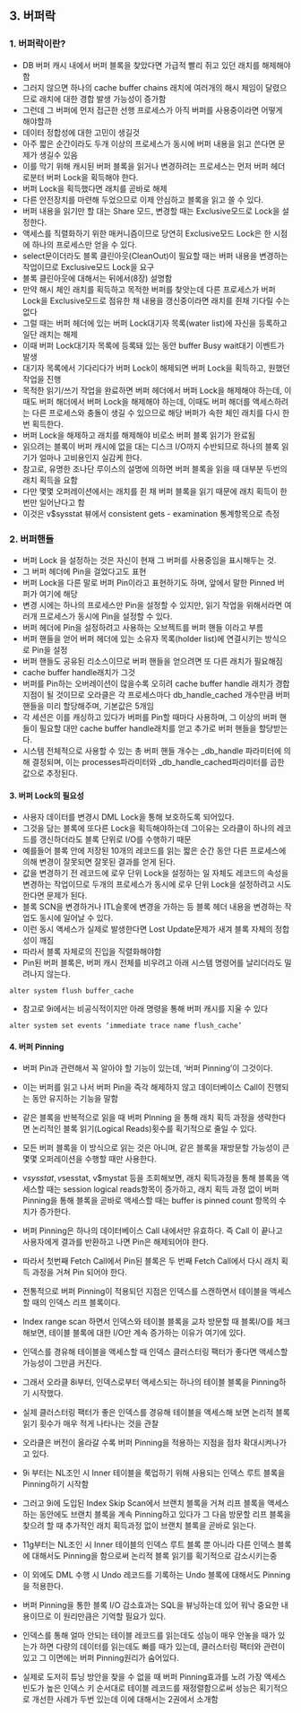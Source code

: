 ## 3. 버퍼락
### 1. 버퍼락이란?
- DB 버퍼 캐시 내에서 버퍼 블록을 찾았다면 가급적 빨리 쥐고 있던 래치를 해제해야함
- 그러지 않으면 하나의 cache buffer chains 래치에 여러개의 해시 체임이 달렸으므로 래치에 대한 경합 발생 가능성이 증가함
- 그런데 그 버퍼에 먼저 접근한 선행 프로세스가 아직 버퍼를 사용중이라면 어떻게 해야할까
- 데이터 정합성에 대한 고민이 생길것
- 아주 짧은 순간이라도 두개 이상의 프로세스가 동시에 버퍼 내용을 읽고 쓴다면 문제가 생길수 있음
- 이를 막기 위해 캐시된 버퍼 블록을 읽거나 변경하려는 프로세스는 먼저 버퍼 헤더로분터 버퍼 Lock을 획득해야 한다.
- 버퍼 Lock을 획득했다면 래치를 곧바로 해제
- 다른 안전장치를 마련해 두었으므로 이제 안심하고 블록을 읽고 쓸 수 있다.
- 버퍼 내용을 읽기만 할 대는 Share 모드, 변경할 때는 Exclusive모드로 Lock을 설정한다.
- 액세스를 직렬화하기 위한 매커니즘이므로 당연히 Exclusive모드 Lock은 한 시점에 하나의 프로세스만 얻을 수 있다.
- select문이더라도 블록 클린아웃(CleanOut)이 필요할 때는 버퍼 내용을 변경하는 작업이므로 Exclusive모드 Lock을 요구
- 블록 클린아웃에 대해서는 뒤에서(8장) 설명함
- 만약 해시 체인 래치를 획득하고 목적한 버퍼를 찾앗는데 다른 프로세스가 버퍼 Lock을 Exclusive모드로 점유한 채 내용을 갱신중이라면 래치를 쥔채 기다릴 수는 없다
- 그럴 때는 버퍼 헤더에 있는 버퍼 Lock대기자 목록(water list)에 자신을 등록하고 일단 래치는 해제
- 이때 버퍼 Lock대기자 목록에 등록돼 있는 동안 buffer Busy wait대기 이벤트가 발생
- 대기자 목록에서 기다리다가 버퍼 Lock이 해제되면 버퍼 Lock을 획득하고, 원했던 작업을 진행
- 목적한 읽기/쓰기 작업을 완료하면 버퍼 헤더에서 버퍼 Lock을 해제해야 하는데, 이때도 버퍼 해더에서 버퍼 Lock을 해제해야 하는데, 이때도 버퍼 해더를 액세스하려는 다른 프로세스와 충돌이 생길 수 있으므로 해당 버퍼가 속한 체인 래치를 다시 한번 획득한다.
- 버퍼 Lock을 해제하고 래치를 해제해야 비로소 버퍼 블록 읽기가 완료됨
- 읽으려는 블록이 버퍼 캐시에 없을 대는 디스크 I/O까지 수반되므로 하나의 블록 읽기가 얼마나 고비용인지 실감케 한다.
- 참고로, 유명한 조나단 루이스의 설명에 의하면 버퍼 블록을 읽을 때 대부분 두번의 래치 획득을 요함
- 다만 몇몇 오퍼레이션에서는 래치를 쥔 채 버퍼 블록을 읽기 때문에 래치 획득이 한번만 일어난다고 함
- 이것은 v$sysstat 뷰에서 consistent gets - examination 통계항목으로 측정

### 2. 버퍼핸들
- 버퍼 Lock 을 설정하는 것은 자신이 현재 그 버퍼를 사용중임을 표시해두는 것.
- 그 버퍼 헤더에 Pin을 걸었다고도 표현
- 버퍼 Lock을 다른 말로 버퍼 Pin이라고 표현하기도 하며, 앞에서 말한 Pinned 버퍼가 여기에 해당
- 변경 시에는 하나의 프로세스만 Pin을 설정할 수 있지만, 읽기 작업을 위해서라면 여러개 프로세스가 동시에 Pin을 설정할 수 있다.
- 버퍼 헤더에 Pin을 설정하려고 사용하는 오브젝트를 버퍼 핸들 이라고 부름
- 버퍼 핸들을 얻어 버퍼 헤더에 있는 소유자 목록(holder list)에 연결시키는 방식으로 Pin을 설정
- 버퍼 핸들도 공유된 리소스이므로 버퍼 핸들을 얻으려면 또 다른 래치가 필요해짐
- cache buffer handle래치가 그것
- 버퍼를 Pin하는 오버레이션이 많을수록 오히려 cache buffer handle 래치가 경합지점이 될 것이므로 오라클은 각 프로세스마다 db_handle_cached 개수만큼 버퍼 핸들을 미리 할당해주며, 기본값은 5개임
- 각 세션은 이를 캐싱하고 있다가 버퍼를 Pin할 때마다 사용하며, 그 이상의 버퍼 핸들이 필요할 대만 cache buffer handle래치를 얻고 추가로 버퍼 핸들을 할당받는다.
- 시스템 전체적으로 사용할 수 있는 총 버퍼 핸들 개수는 _db_handle 파라미터에 의해 결정되며, 이는 processes파라미터와 _db_handle_cached파라미터를 곱한 값으로 추정된다.

#### 3. 버퍼 Lock의 필요성
- 사용자 데이터를 변경시 DML Lock을 통해 보호하도록 되어있다.
- 그것을 담는 블록에 또다른 Lock을 획득해야하는데 그이유는 오라클이 하나의 레코드를 갱신하더라도 블록 단위로 I/O를 수행하기 때문
- 예를들어 블록 안에 저장된 10개의 레코드를 읽는 짧은 순간 동안 다른 프로세스에 의해 변경이 잘못되면 잘못된 결과를 얻게 된다.
- 값을 변경하기 전 레코드에 로우 단위 Lock을 설정하는 일 자체도 레코드의 속성을 변경하는 작업이므로 두개의 프로세스가 동시에 로우 단위 Lock을 설정하려고 시도한다면 문제가 된다.
- 블록 SCN을 변경하거나 ITL슬롯에 변경을 가하는 등 블록 헤더 내용을 변경하는 작업도 동시에 일어날 수 있다.
- 이런 동시 액세스가 실제로 발생한다면 Lost Update문제가 새겨 블록 자체의 정합성이 깨짐
- 따라서 블록 자체로의 진입을 직렬화해야함
- Pin된 버퍼 블록은, 버퍼 캐시 전체를 비우려고 아래 시스템 명령어를 날리더라도 밀려나지 않는다.
```
alter system flush buffer_cache
```
- 참고로 9i에서는 비공식적이지만 아래 명령을 통해 버퍼 캐시를 지울 수 있다

```
alter system set events ‘immediate trace name flush_cache’
```

#### 4. 버퍼 Pinning
- 버퍼 Pin과 관련해서 꼭 알아야 할 기능이 있는데, ‘버퍼 Pinning’이 그것이다.
- 이는 버퍼를 읽고 나서 버퍼 Pin을 즉각 해제하지 않고 데이터베이스 Call이 진행되는 동안 유지하는 기능을 말함
- 같은 블록을 반복적으로 읽을 때 버퍼 Plnning 을 통해 래치 획득 과정을 생략한다면 논리적인 블록 읽기(Logical Reads)횟수를 획기적으로 줄일 수 있다.
- 모든 버퍼 블록을 이 방식으로 읽는 것은 아니며, 같은 블록을 재방문할 가능성이 큰 몇몇 오퍼레이션을 수행할 때만 사용한다.
- v$sysstat, v$sesstat, v$mystat 등을 조회해보면, 래치 획득과정을 통해 블록을 액세스할 때는 session logical reads항목이 증가하고, 래치 획득 과정 없이 버퍼 Pinning을 통해 블록을 곧바로 액세스할 때는 buffer is pinned count 항목의 수치가 증가한다.
- 버퍼 Pinning은 하나의 데이터베이스 Call 내에서만 유효하다.
즉 Call 이 끝나고 사용자에게 결과를 반환하고 나면 Pin은 해제되어야 한다.
- 따라서 첫번째 Fetch Call에서 Pin된 블록은 두 번째 Fetch Call에서 다시 래치 획득 과정을 거쳐 Pin 되어야 한다.
- 전통적으로 버퍼 Pinning이 적용되던 지점은 인덱스를 스캔하면서 테이블을 액세스할 때의 인덱스 리프 블록이다.
- Index range scan 하면서 인덱스와 테이블 블록을 교차 방문할 때 블록I/O를 체크해보면, 테이블 블록에 대한 I/O만 계속 증가하는 이유가 여기에 있다.
- 인덱스를 경유해 테이블을 액세스할 때 인덱스 클러스터링 팩터가 좋다면 액세스할 가능성이 그만큼  커진다.
- 그래서 오라클 8i부터, 인덱스로부터 액세스되는 하나의 테이블 블록을 Pinning하기 시작했다.
- 실제 클러스터링 팩터가 좋은 인덱스를 경유해 테이블을 액세스해 보면 논리적 블록 읽기 횟수가 매우 적게 나타나는 것을 관찰
- 오라클은 버전이 올라갈 수록 버퍼 Pinning을 적용하는 지점을 점차 확대시켜나가고 있다.
- 9i	부터는 NL조인 시 Inner 테이블을 룩업하기 위해 사용되는 인덱스 루트 블록을 Pinning하기 시작함
- 그러고 9i에 도입된 Index Skip Scan에서 브랜치 블록을 거쳐 리프 블록을 액세스하는 동안에도 브랜치 블록을 계속 Pinning하고 있다가 그 다음 방문할 리프 블록을 찾으려 할 때 추가적인 래치 획득과정 없이 브랜치 블록을 곧바로 읽는다.
- 11g부터는 NL조인 시 Inner 테이블의 인덱스 루트 블록 뿐 아니라 다른 인덱스 블록에 대해서도 Pinning을 함으로써 논리적 블록 읽기를 획기적으로 감소시키는중
- 이 외에도 DML 수행 시 Undo 레코드를 기록하는 Undo 블록에 대해서도 Pinning을 적용한다.

- 버퍼 Pinning을 통한 블록 I/O 감소효과는 SQL을 뷰닝하는데 있어 워낙 중요한 내용이므로 이 원리만큼은 기억할 필요가 있다.
- 인덱스를 통해 얼마 안되는 테이블 레코드를 읽는데도 성능이 매우 안놓을 때가 있는가 하면 다량의 데이터를 읽는데도 빠를 때가 있는데, 클러스터링 팩터와 관련이 있고 그 이면에는 버퍼 Pinning원리가 숨어있다.
- 실제로 도저히 튜닝 방안을 찾을 수 없을 때 버퍼 Pinning효과를 노려 가장 액세스 빈도가 높은 인덱스 키 순서대로 테이블 레코드를 재정렬함으로써 성능은 획기적으로 개선한 사례가 두번 있는데 이에 대해서는 2권에서 소개함
